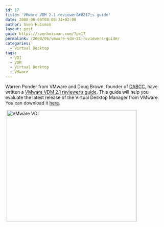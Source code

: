 ```yaml
---
id: 17
title: 'VMware VDM 2.1 reviewer&#8217;s guide'
date: 2008-06-06T08:08:34+02:00
author: Sven Huisman
layout: post
guid: https://svenhuisman.com/?p=17
permalink: /2008/06/vmware-vdm-21-reviewers-guide/
categories:
  - Virtual Desktop
tags:
  - VDI
  - VDM
  - Virtual Desktop
  - VMware
---
```

Warren Ponder from VMware and Doug Brown, founder of <a title="DABCC" href="http://www.dabcc.com" target="_blank">DABCC</a>, have written a <a title="VMware VDM 2.1 reviewer's guide available" href="http://communities.vmware.com/blogs/virtualdesktop/2008/06/05/vmware-vdi-vdm-21-reviewers-guide-now-available" target="_blank">VMware VDM 2.1 reviewer&#8217;s guide</a>. This guide will help you evaluate the latest release of the Virtual Desktop Manager from VMware. You can download it <a title="vdm_2.1_reviewers_guide.pdf" href="http://www.vmware.com/files/pdf/vdm_2.1_reviewers_guide.pdf" target="_blank">here</a>.

 <img style="vertical-align: middle;" src="https://svenhuisman.com/wp-content/uploads/2008/06/vdivdm_diagram.gif" alt="VMware VDI" width="408" height="348" />